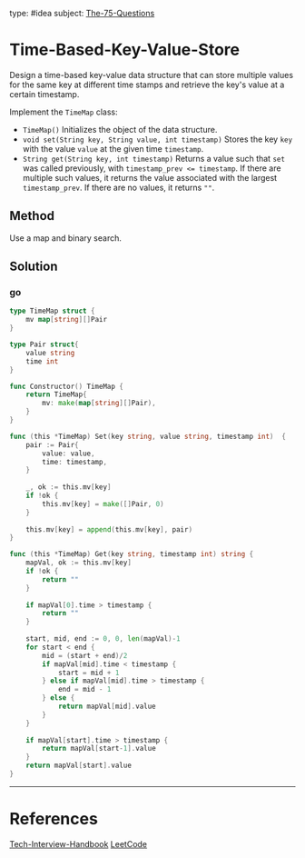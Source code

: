 type: #idea
subject: [The-75-Questions](The-75-Questions.md)
<!-- Subject should be a hub note -->
# Time-Based-Key-Value-Store

Design a time-based key-value data structure that can store multiple values for the same key at different time stamps and retrieve the key's value at a certain timestamp.

Implement the `TimeMap` class:

- `TimeMap()` Initializes the object of the data structure.
- `void set(String key, String value, int timestamp)` Stores the key `key` with the value `value` at the given time `timestamp`.
- `String get(String key, int timestamp)` Returns a value such that `set` was called previously, with `timestamp_prev <= timestamp`. If there are multiple such values, it returns the value associated with the largest `timestamp_prev`. If there are no values, it returns `""`.

## Method

Use a map and binary search.

## Solution

### go

```go
type TimeMap struct {
	mv map[string][]Pair
}

type Pair struct{
	value string
	time int
}

func Constructor() TimeMap {
	return TimeMap{
		mv: make(map[string][]Pair),
	}
}

func (this *TimeMap) Set(key string, value string, timestamp int)  {
	pair := Pair{
		value: value,
		time: timestamp,
	}
	
	_, ok := this.mv[key]
	if !ok {
		this.mv[key] = make([]Pair, 0)
	}
	
	this.mv[key] = append(this.mv[key], pair)
}

func (this *TimeMap) Get(key string, timestamp int) string {
	mapVal, ok := this.mv[key]
	if !ok {
		return ""
	}
	
	if mapVal[0].time > timestamp {
		return ""
	}
	
	start, mid, end := 0, 0, len(mapVal)-1
	for start < end {
		mid = (start + end)/2
		if mapVal[mid].time < timestamp {
			start = mid + 1
		} else if mapVal[mid].time > timestamp {
			end = mid - 1
		} else {
			return mapVal[mid].value
		}
	}
	
	if mapVal[start].time > timestamp {
		return mapVal[start-1].value
	}
	return mapVal[start].value
}
```

---
# References
<!-- What references back up this idea -->
[Tech-Interview-Handbook](Tech-Interview-Handbook.md)
[LeetCode](https://leetcode.com/problems/time-based-key-value-store/)
